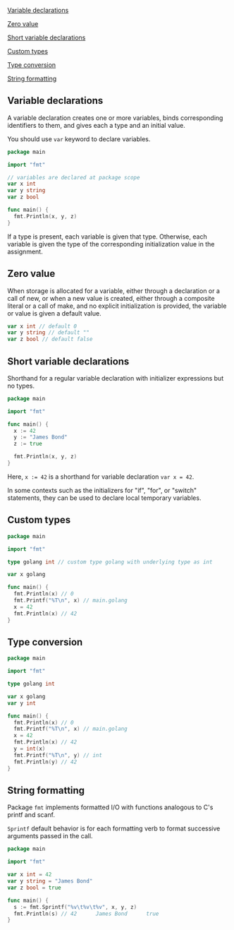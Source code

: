 [Variable declarations](#variable-declarations)

[Zero value](#zero-value)

[Short variable declarations](#short-variable-declarations)

[Custom types](#custom-types)

[Type conversion](#type-conversion)

[String formatting](#string-formatting)

## Variable declarations

A variable declaration creates one or more variables, binds corresponding identifiers to them, and gives each a type and an initial value.

You should use `var` keyword to declare variables.

```go
package main

import "fmt"

// variables are declared at package scope
var x int
var y string
var z bool

func main() {
  fmt.Println(x, y, z)
}
```

If a type is present, each variable is given that type. Otherwise, each variable is given the type of the corresponding initialization value in the assignment.

## Zero value

When storage is allocated for a variable, either through a declaration or a call of new, or when a new value is created, either through a composite literal or a call of make, and no explicit initialization is provided, the variable or value is given a default value.

```go
var x int // default 0
var y string // default ""
var z bool // default false
```

## Short variable declarations

Shorthand for a regular variable declaration with initializer expressions but no types.

```go
package main

import "fmt"

func main() {
  x := 42
  y := "James Bond"
  z := true

  fmt.Println(x, y, z)
}
```

Here, `x := 42` is a shorthand for variable declaration `var x = 42`.

In some contexts such as the initializers for "if", "for", or "switch" statements, they can be used to declare local temporary variables.

## Custom types

```go
package main

import "fmt"

type golang int // custom type golang with underlying type as int

var x golang

func main() {
  fmt.Println(x) // 0
  fmt.Printf("%T\n", x) // main.golang
  x = 42
  fmt.Println(x) // 42
}
```

## Type conversion

```go
package main

import "fmt"

type golang int

var x golang
var y int

func main() {
  fmt.Println(x) // 0
  fmt.Printf("%T\n", x) // main.golang
  x = 42
  fmt.Println(x) // 42
  y = int(x)
  fmt.Printf("%T\n", y) // int
  fmt.Println(y) // 42
}
```

## String formatting

Package `fmt` implements formatted I/O with functions analogous to C's printf and scanf.

`Sprintf` default behavior is for each formatting verb to format successive arguments passed in the call.

```go
package main

import "fmt"

var x int = 42
var y string = "James Bond"
var z bool = true

func main() {
  s := fmt.Sprintf("%v\t%v\t%v", x, y, z)
  fmt.Println(s) // 42      James Bond      true
}
```
